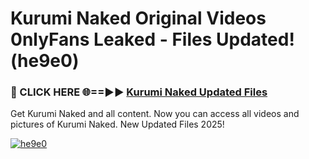 # Kurumi Naked Original Videos 0nlyFans Leaked - Files Updated! (he9e0)

<h3>🔴 CLICK HERE 🌐==►► <a href="https://tinyurl.com/yckcrads" rel="nofollow">Kurumi Naked Updated Files</a></h3>

Get Kurumi Naked and all content. Now you can access all videos and pictures of Kurumi Naked. New Updated Files 2025!

[![he9e0](https://i.imgur.com/hpKpOFt.gif)](https://tinyurl.com/yckcrads)
